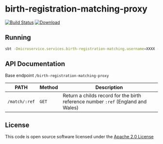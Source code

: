 # birth-registration-matching-proxy

[![Build Status](https://travis-ci.org/hmrc/birth-registration-matching-proxy.svg)](https://travis-ci.org/hmrc/birth-registration-matching-proxy) [![Download](https://api.bintray.com/packages/hmrc/releases/birth-registration-matching-proxy/images/download.svg)](https://bintray.com/hmrc/releases/birth-registration-matching-proxy/_latestVersion)

## Running

```bash
sbt -Dmicroservice.services.birth-registration-matching.username=XXXX -Dmicroservice.services.birth-registration-matching.key=XXXX "run 9006"
```

## API Documentation

Base endpoint ```/birth-registration-matching-proxy```

| PATH | Method | Description |
| ---- | ------ | ----------  |
| ```/match/:ref``` | ```GET``` | Return a childs record for the birth reference number ```:ref``` (England and Wales) |


## License

This code is open source software licensed under the [Apache 2.0 License]("http://www.apache.org/licenses/LICENSE-2.0.html")
